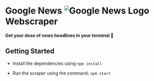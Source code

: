 # Google News ![Google News Logo](https://upload.wikimedia.org/wikipedia/commons/thumb/d/da/Google_News_icon.svg/32px-Google_News_icon.svg.png) Webscraper

**Get your dose of news headlines in your terminal 📰**

## Getting Started

- Install the dependencies using
    `npm install`

- Run the scraper using the command:
    `npm start`